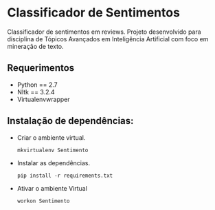 # Classificador de Sentimentos

Classificador de sentimentos em reviews. Projeto desenvolvido para disciplina de
Tópicos Avançados em Inteligência Artificial com foco em mineração de texto.

## Requerimentos
  - Python == 2.7
  - Nltk == 3.2.4
  - Virtualenvwrapper

## Instalação de dependências:
* Criar o ambiente virtual.

    ```mkvirtualenv Sentimento```

* Instalar as dependências.

    ```pip install -r requirements.txt```

* Ativar o ambiente Virtual

    ```workon Sentimento```